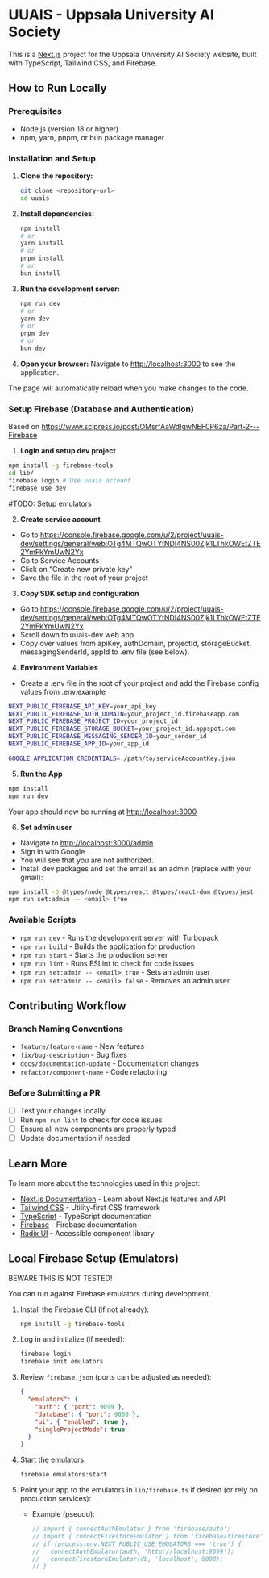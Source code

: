 # UUAIS - Uppsala University AI Society

This is a [Next.js](https://nextjs.org) project for the Uppsala University AI Society website, built with TypeScript, Tailwind CSS, and Firebase.

## How to Run Locally

### Prerequisites
- Node.js (version 18 or higher)
- npm, yarn, pnpm, or bun package manager

### Installation and Setup

1. **Clone the repository:**
   ```bash
   git clone <repository-url>
   cd uuais
   ```

2. **Install dependencies:**
   ```bash
   npm install
   # or
   yarn install
   # or
   pnpm install
   # or
   bun install
   ```

3. **Run the development server:**
   ```bash
   npm run dev
   # or
   yarn dev
   # or
   pnpm dev
   # or
   bun dev
   ```

4. **Open your browser:**
   Navigate to [http://localhost:3000](http://localhost:3000) to see the application.

The page will automatically reload when you make changes to the code.

### Setup Firebase (Database and Authentication)
Based on https://www.scipress.io/post/OMsrfAaWdIgwNEF0P6za/Part-2---Firebase

1. **Login and setup dev project**

```bash 
npm install -g firebase-tools
cd lib/
firebase login # Use uuais account
firebase use dev
```

#TODO: Setup emulators

2. **Create service account**
  - Go to https://console.firebase.google.com/u/2/project/uuais-dev/settings/general/web:OTg4MTQwOTYtNDI4NS00Zjk1LThkOWEtZTE2YmFkYmUwN2Yx
  - Go to Service Accounts
  - Click on "Create new private key"
  - Save the file in the root of your project

3. **Copy SDK setup and configuration**
  - Go to https://console.firebase.google.com/u/2/project/uuais-dev/settings/general/web:OTg4MTQwOTYtNDI4NS00Zjk1LThkOWEtZTE2YmFkYmUwN2Yx
  - Scroll down to uuais-dev web app
  - Copy over values from apiKey, authDomain, projectId, storageBucket, messagingSenderId, appId
  to .env file (see below).

4. **Environment Variables**
  - Create a .env file in the root of your project and add the Firebase config values from .env.example
```bash
NEXT_PUBLIC_FIREBASE_API_KEY=your_api_key
NEXT_PUBLIC_FIREBASE_AUTH_DOMAIN=your_project_id.firebaseapp.com
NEXT_PUBLIC_FIREBASE_PROJECT_ID=your_project_id
NEXT_PUBLIC_FIREBASE_STORAGE_BUCKET=your_project_id.appspot.com
NEXT_PUBLIC_FIREBASE_MESSAGING_SENDER_ID=your_sender_id
NEXT_PUBLIC_FIREBASE_APP_ID=your_app_id

GOOGLE_APPLICATION_CREDENTIALS=./path/to/serviceAccountKey.json
```

5. **Run the App**
```bash
npm install
npm run dev
```
Your app should now be running at [http://localhost:3000](http://localhost:3000)

6. **Set admin user**
  - Navigate to [http://localhost:3000/admin](http://localhost:3000/admin)
  - Sign in with Google
  - You will see that you are not authorized.
  - Install dev packages and set the email as an admin (replace <email> with your gmail):
```bash
npm install -D @types/node @types/react @types/react-dom @types/jest
npm run set:admin -- <email> true
```


### Available Scripts

- `npm run dev` - Runs the development server with Turbopack
- `npm run build` - Builds the application for production
- `npm run start` - Starts the production server
- `npm run lint` - Runs ESLint to check for code issues
- `npm run set:admin -- <email> true` - Sets an admin user
- `npm run set:admin -- <email> false` - Removes an admin user

## Contributing Workflow

### Branch Naming Conventions

- `feature/feature-name` - New features
- `fix/bug-description` - Bug fixes
- `docs/documentation-update` - Documentation changes
- `refactor/component-name` - Code refactoring

### Before Submitting a PR

- [ ] Test your changes locally
- [ ] Run `npm run lint` to check for code issues
- [ ] Ensure all new components are properly typed
- [ ] Update documentation if needed

## Learn More

To learn more about the technologies used in this project:

- [Next.js Documentation](https://nextjs.org/docs) - Learn about Next.js features and API
- [Tailwind CSS](https://tailwindcss.com/docs) - Utility-first CSS framework
- [TypeScript](https://www.typescriptlang.org/docs/) - TypeScript documentation
- [Firebase](https://firebase.google.com/docs) - Firebase documentation
- [Radix UI](https://www.radix-ui.com/) - Accessible component library




## Local Firebase Setup (Emulators)
BEWARE THIS IS NOT TESTED!

You can run against Firebase emulators during development.

1. Install the Firebase CLI (if not already):

   ```bash
   npm install -g firebase-tools
   ```

2. Log in and initialize (if needed):

   ```bash
   firebase login
   firebase init emulators
   ```

3. Review `firebase.json` (ports can be adjusted as needed):

   ```json
   {
     "emulators": {
       "auth": { "port": 9099 },
       "database": { "port": 9000 },
       "ui": { "enabled": true },
       "singleProjectMode": true
     }
   }
   ```

4. Start the emulators:

   ```bash
   firebase emulators:start
   ```

5. Point your app to the emulators in `lib/firebase.ts` if desired (or rely on production services):
   - Example (pseudo):

     ```ts
     // import { connectAuthEmulator } from 'firebase/auth';
     // import { connectFirestoreEmulator } from 'firebase/firestore';
     // if (process.env.NEXT_PUBLIC_USE_EMULATORS === 'true') {
     //   connectAuthEmulator(auth, 'http://localhost:9099');
     //   connectFirestoreEmulator(db, 'localhost', 8080);
     // }
     ```